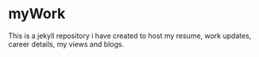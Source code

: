 # myWork
This is a jekyll repository i have created to host my resume, work updates, career details, my views and blogs.
